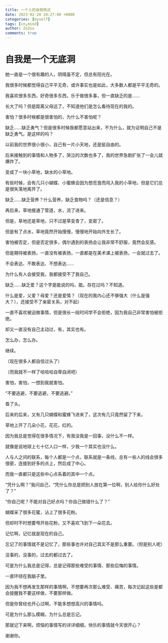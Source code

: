 ```yaml
---
title: 一个人的自我陈述
date: 2023-02-28 20:27:00 +0800
categories: [myself]
tags: [cn,mind]
author: ZoZou
comments: true
---
```


# 自我是一个无底洞

她一直是一个很有趣的人，阴晴虽不定，但总有阳光在。

我很多时候都觉得自己平平无奇，或许事实也是如此，大多数人都是平平无奇的。

我喜欢很多东西，好奇很多东西，乐于做很多事，但一直缺乏的是......

长大了吗？但是距离父母远了，不知道他们是怎么看待现在的我的。

害怕？很多时候都是很害怕的，为什么不害怕呢？

缺乏......缺乏勇气？但是很多时候我都愿意站出来，不为什么，就为证明自己不是缺乏勇气。是这样的吗？

以前我的世界很小很小，自己有一片小天地，还是挺自由的。

后来接触到的事情和人物多了，哭泣的次数也多了，我的世界急剧扩张了一会儿就爆炸了。

变成了一块小草地，缺水的小草地。

有些时候，会有几只小蝴蝶、小蜜蜂会因为想觅食而闯入我的小草地，但是它们总是很失落地离开了。

缺乏......缺乏营养？什么营养，缺乏食物吗？（还是信息？）

再后来，草地接通了管道，水，流了进来。

但是，草地还是草地，只不过是草变青了，变密了。

但是有了点水，草地竟然开始慢慢，慢慢地开始向外生长了。

害怕被否定，但是否定很多，偶尔遇到的表扬会让我非常不舒服，竟然会反感。

但是期待被表扬，一直没有被表扬，一直都是在美术课上被表扬，一会就过去了。

不会表达、不敢表达、不想表达......

为什么有人会接受我，我都接受不了我自己。

缺乏......缺乏爱？这个字是能说的吗，能。存在过吗？不知道。

什么是爱，父爱？母爱？还是爱情？（现在的我内心还不够强大（什么是强大？），还接受不了亲密关系，对不起）

一直不喜欢被迫做事情，但是很长一段时间学不会拒绝，因为我自己非常害怕被拒绝。

却又一直没有自己主动过，有，其实也有。

怎么办，怎么办。

继续。

（现在很多人都自信过头了）

（而我就不一样了哈哈哈自卑自闭吧）

害怕，害怕，一想到我就害怕。

“不要逃避，不要逃避，不要逃避。”

昏了头。

后来的后来，又有几只蝴蝶和蜜蜂飞进来了，这次有几只竟然留了下来。

草地上开了几朵小花，花花，红的。

因为我总是觉得在很多情况下，有我没我是一回事，没什么不一样。

就像是说地球上七十亿人口一样，少我一个其实也没什么。

人与人之间的联系，每个人都是一个点，联系就是一条线，总有一些人的线会很多很密，连接到好多的点上，然后成了中心。

而我一直都只是这些中心点系着的其中一个点。

“凭什么啊？”我问自己，“凭什么你总是把别人放在第一位啊，别人给你什么好处了？”

“你自己呢？不能对自己好点吗？你自己做错什么了？”

蝴蝶采了很多花蜜，沾上了很多花粉。

但却时不时想要甩开些花粉，又不喜欢飞到下一朵花去。

记忆啊，记忆就是现在的自己。

忘记了的事情就不是记忆了，那些事也许对自己其实不是那么重要。（但是别人呢）

没事的，没事的，过去的都过去了。

可是为什么我总是记得，总是记得那些难受的事情、那些后悔的事情。

一直环绕在我脑子里。

因为我不想再发生那样的事情啊，不想要再次那么难受、痛苦，每次记起这些是都会提醒我不要这样做，不要那样做。

但是你曾经也开心过啊，不能多想想高兴的事情吗。

可是为什么那么模糊，为什么总是忘记。

那就记下来啊，烦恼的事情写的详详细细，快乐的事情就今天很开心？

谢谢你。





